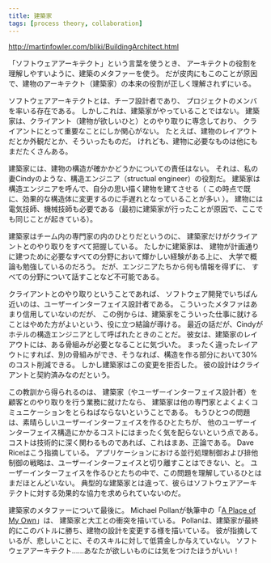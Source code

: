 ```yaml
---
title: 建築家
tags: [process theory, collaboration]
---
```


http://martinfowler.com/bliki/BuildingArchitect.html

「ソフトウェアアーキテクト」という言葉を使うとき、
アーキテクトの役割を理解しやすいように、建築のメタファーを使う。
だが皮肉にもこのことが原因で、建物のアーキテクト（建築家）の本来の役割が正しく理解されずにいる。

ソフトウェアアーキテクトとは、チーフ設計者であり、
プロジェクトのメンバを率いる存在である。
しかしこれは、建築家がやっていることではない。
建築家は、クライアント（建物が欲しいひと）とのやり取りに専念しており、
クライアントにとって重要なことにしか関心がない。
たとえば、建物のレイアウトだとか外観だとか、そういったものだ。
けれども、建物に必要なものは他にもまだたくさんある。

建築家には、建物の構造が確かかどうかについての責任はない。
それは、私の妻Cindyのような、構造エンジニア（structual engineer）の役割だ。
建築家は構造エンジニアを呼んで、自分の思い描く建物を建てさせる（
この時点で既に、効果的な構造体に変更するのに手遅れとなっていることが多い
）。
建物には電気技師、機械技師も必要である（最初に建築家が行ったことが原因で、ここでも同じことが起きている）。

建築家はチーム内の専門家の内のひとりだというのに、
建築家だけがクライアントとのやり取りをすべて把握している。
たしかに建築家は、
建物が計画通りに建つために必要なすべての分野において輝かしい経験がある上に、
大学で概論も勉強しているのだろう。
だが、エンジニアたちから何も情報を得ずに、
すべての分野について話すことなど不可能である。

クライアントとのやり取りということであれば、
ソフトウェア開発でいちばん近いのは、ユーザーインターフェイス設計者である。
こういったメタファはあまり信用していないのだが、
この例からは、建築家をこういった仕事に就けることはやめた方がよいという、役に立つ結論が導ける。
最近の話だが、Cindyがホテルの構造エンジニアとして呼ばれたときのことだ。
彼女は、建築家のレイアウトには、ある骨組みが必要となることに気づいた。
まったく違ったレイアウトにすれば、別の骨組みができ、そうなれば、構造を作る部分において30%のコスト削減できる。
しかし建築家はこの変更を拒否した。
彼の設計はクライアントと契約済みなのだという。

この教訓から得られるのは、
建築家（やユーザーインターフェイス設計者）を顧客とのやり取りを行う業務に就けたなら、
建築家は他の専門家とよくよくコミュニケーションをとらねばならないということである。
もうひとつの問題は、素晴らしいユーザーインターフェイスを作るひとたちが、
他のユーザーインターフェイス構造にかかるコストにはまったく気を配らないという点である。
コストは技術的に深く関わるものであれば、これはまあ、正論である。
Dave Riceはこう指摘している。
アプリケーションにおける並行処理制御および排他制御の戦略は、ユーザーインターフェイスと切り離すことはできない、と。
ユーザーインターフェイスを作るひとたちの中で、この問題を理解しているひとはまだほとんどいない。
典型的な建築家とは違って、彼らはソフトウェアアーキテクトに対する効果的な協力を求められていないのだ。

建築家のメタファーについて最後に。
Michael Pollanが執筆中の「[A Place of My Own](http://www.amazon.com/exec/obidos/tg/detail/-/0385319908)」は、
建築家と大工との衝突を描いている。
Pollanは、建築家が最終的にこのバトルに勝ち、建物の設計を変更する様を描いている。
彼が指摘しているが、悲しいことに、そのスキルに対して低賃金しか与えていない。
ソフトウェアアーキテクト……あなたが欲しいものには気をつけたほうがいい！
